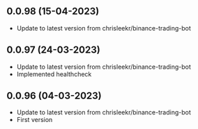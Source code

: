 
## 0.0.98 (15-04-2023)
- Update to latest version from chrisleekr/binance-trading-bot

## 0.0.97 (24-03-2023)
- Update to latest version from chrisleekr/binance-trading-bot
- Implemented healthcheck

## 0.0.96 (04-03-2023)
- Update to latest version from chrisleekr/binance-trading-bot
- First version
